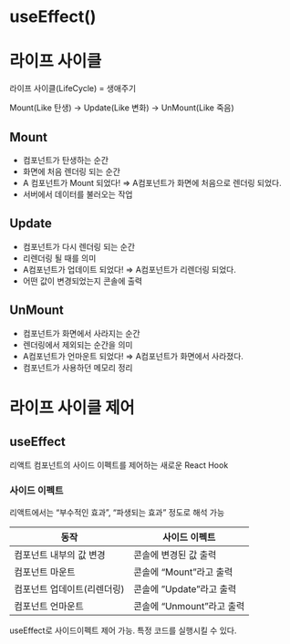 # useEffect()

# 라이프 사이클

라이프 사이클(LifeCycle) = 생애주기

Mount(Like 탄생) → Update(Like 변화) → UnMount(Like 죽음)

## Mount

- 컴포넌트가 탄생하는 순간
- 화면에 처음 렌더링 되는 순간
- A 컴포넌트가 Mount 되었다! ⇒ A컴포넌트가 화면에 처음으로 렌더링 되었다.
- 서버에서 데이터를 불러오는 작업

## Update

- 컴포넌트가 다시 렌더링 되는 순간
- 리렌더링 될 때를 의미
- A컴포넌트가 업데이트 되었다! ⇒ A컴포넌트가 리렌더링 되었다.
- 어떤 값이 변경되었는지 콘솔에 출력

## UnMount

- 컴포넌트가 화면에서 사라지는 순간
- 렌더링에서 제외되는 순간을 의미
- A컴포넌트가 언마운트 되었다! ⇒ A컴포넌트가 화면에서 사라졌다.
- 컴포넌트가 사용하던 메모리 정리

# 라이프 사이클 제어

## useEffect

리액트 컴포넌트의 사이드 이펙트를 제어하는 새로운 React Hook

### 사이드 이펙트

리액트에서는 “부수적인 효과”, “파생되는 효과” 정도로 해석 가능

| 동작                        | 사이드 이펙트             |
| --------------------------- | ------------------------- |
| 컴포넌트 내부의 값 변경     | 콘솔에 변경된 값 출력     |
| 컴포넌트 마운트             | 콘솔에 “Mount”라고 출력   |
| 컴포넌트 업데이트(리렌더링) | 콘솔에 ”Update”라고 출력  |
| 컴포넌트 언마운트           | 콘솔에 “Unmount”라고 출력 |

useEffect로 사이드이펙트 제어 가능. 특정 코드를 실행시킬 수 있다.
